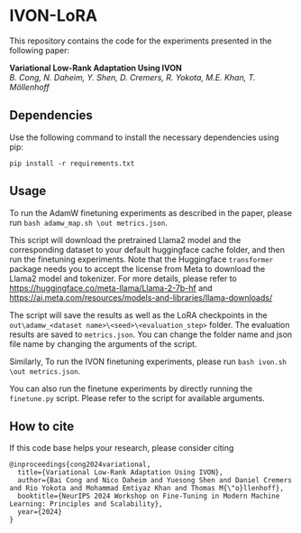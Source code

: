 # IVON-LoRA

This repository contains the code for the experiments presented in the following paper:

__Variational Low-Rank Adaptation Using IVON__  
_B. Cong, N. Daheim, Y. Shen, D. Cremers, R. Yokota, M.E. Khan, T. Möllenhoff_

## Dependencies

Use the following command to install the necessary dependencies using pip:

`pip install -r requirements.txt`

## Usage

To run the AdamW finetuning experiments as described in the paper, please run `bash adamw_map.sh \out metrics.json`.

This script will download the pretrained Llama2 model and the corresponding dataset to your default huggingface cache folder, and then run the finetuning experiments. Note that the Huggingface `transformer` package needs you to accept the license from Meta to download the Llama2 model and tokenizer. For more details, please refer to https://huggingface.co/meta-llama/Llama-2-7b-hf and https://ai.meta.com/resources/models-and-libraries/llama-downloads/

The script will save the results as well as the LoRA checkpoints in the `out\adamw_<dataset name>\<seed>\<evaluation_step>` folder. The evaluation results are saved to `metrics.json`. You can change the folder name and json file name by changing the arguments of the script.

Similarly, To run the IVON finetuning experiments, please run `bash ivon.sh \out metrics.json`.

You can also run the finetune experiments by directly running the `finetune.py` script. Please refer to the script for available arguments.

## How to cite

If this code base helps your research, please consider citing

```
@inproceedings{cong2024variational,
  title={Variational Low-Rank Adaptation Using IVON},
  author={Bai Cong and Nico Daheim and Yuesong Shen and Daniel Cremers and Rio Yokota and Mohammad Emtiyaz Khan and Thomas M{\"o}llenhoff},
  booktitle={NeurIPS 2024 Workshop on Fine-Tuning in Modern Machine Learning: Principles and Scalability},
  year={2024}
}
```